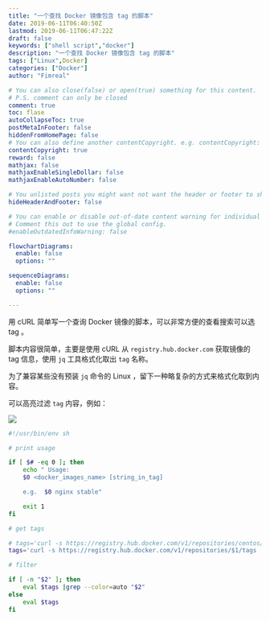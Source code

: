 ```yaml
---
title: "一个查找 Docker 镜像包含 tag 的脚本"
date: 2019-06-11T06:40:50Z
lastmod: 2019-06-11T06:47:22Z
draft: false
keywords: ["shell script","docker"]
description: "一个查找 Docker 镜像包含 tag 的脚本"
tags: ["Linux",Docker]
categories: ["Docker"]
author: "Fimreal"

# You can also close(false) or open(true) something for this content.
# P.S. comment can only be closed
comment: true
toc: flase
autoCollapseToc: true
postMetaInFooter: false
hiddenFromHomePage: false
# You can also define another contentCopyright. e.g. contentCopyright: "This is another copyright."
contentCopyright: true
reward: false
mathjax: false
mathjaxEnableSingleDollar: false
mathjaxEnableAutoNumber: false

# You unlisted posts you might want not want the header or footer to show
hideHeaderAndFooter: false

# You can enable or disable out-of-date content warning for individual post.
# Comment this out to use the global config.
#enableOutdatedInfoWarning: false

flowchartDiagrams:
  enable: false
  options: ""

sequenceDiagrams:
  enable: false
  options: ""

---
```


用 cURL 简单写一个查询 Docker 镜像的脚本，可以非常方便的查看搜索可以选 tag 。

<!--more-->

脚本内容很简单，主要是使用 cURL 从 `registry.hub.docker.com` 获取镜像的 tag 信息，使用 `jq` 工具格式化取出 `tag` 名称。

为了兼容某些没有预装 `jq` 命令的 Linux ，留下一种略复杂的方式来格式化取到内容。

可以高亮过滤 `tag` 内容，例如：

![](https://od.epurs.com/api/raw/?path=/images/2019/06/11/qrJtodTdzt/docker_tags.png)


```bash
#!/usr/bin/env sh

# print usage

if [ $# -eq 0 ]; then
    echo " Usage:
    $0 <docker_images_name> [string_in_tag]

    e.g.  $0 nginx stable"

    exit 1
fi

# get tags

# tags='curl -s https://registry.hub.docker.com/v1/repositories/centos/tags | tr "}]" "\n\b"  | cut -d \" -f 8'
tags='curl -s https://registry.hub.docker.com/v1/repositories/$1/tags |jq -r ".[] | .name" 2>/dev/null'

# filter

if [ -n "$2" ]; then
    eval $tags |grep --color=auto "$2"
else
    eval $tags
fi
```
